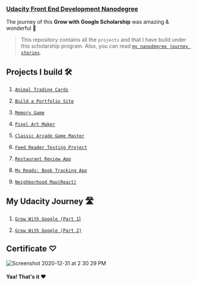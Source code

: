 ### **[Udacity Front End Development Nanodegree](https://www.udacity.com/course/front-end-web-developer-nanodegree--nd0011)**

The journey of this **Grow with Google Scholarship** was amazing & wonderful 🌸

> This repository contains all the `projects` and that I have build under this scholarship program. Also, you can read [`my nanodegree journey stories`](https://github.com/archanaserver/udacity-frontend-nanodegree-projects/blob/master/myStory.md).

## Projects I build 🛠

1. [`Animal Trading Cards`](https://github.com/archanaserver/udacity-frontend-nanodegree-projects/tree/master/Part%201:%20Web%20Foundations/Animal%20Trading%20Cards)

2. [`Build a Portfolio Site`](https://github.com/archanaserver/udacity-frontend-nanodegree-projects/tree/master/Part%201:%20Web%20Foundations/Build%20a%20Portfolio%20Site)

3. [`Memory Game`](https://github.com/archanaserver/udacity-frontend-nanodegree-projects/tree/master/Part%202:%20Web%20Programming%20with%20JavaScript/Memory%20Game)

4. [`Pixel Art Maker`](https://github.com/archanaserver/udacity-frontend-nanodegree-projects/tree/master/Part%202:%20Web%20Programming%20with%20JavaScript/Pixel%20Art%20Maker)

5. [`Classic Arcade Game Master`](https://github.com/archanaserver/udacity-frontend-nanodegree-projects/tree/master/Part%203:%20Exploring%20JS%20-%20Objects%2C%20Tools%20and%20Testing/Classic%20Arcade%20Game%20Clone)

6. [`Feed Reader Testing Project`](https://github.com/archanaserver/udacity-frontend-nanodegree-projects/tree/master/Part%203:%20Exploring%20JS%20-%20Objects%2C%20Tools%20and%20Testing/Feed%20Reader%20Testing)

7. [`Restaurant Review App`](https://github.com/archanaserver/udacity-frontend-nanodegree-projects/tree/master/Part%204:%20Front-End%20Applications/Restaurant%20Reviews%20App%E2%80%94Stage%201)

8. [`My Reads: Book Tracking App`](https://github.com/archanaserver/udacity-frontend-nanodegree-projects/tree/master/Part%205:%20Building%20with%20React/MyReads:%20A%20Book%20Tracking%20App)

9. [`Neighborhood Map(React)`](<https://github.com/archanaserver/udacity-frontend-nd-projects/tree/master/%235-building-with-react/neighborhood-map(react)-project7>)

## My Udacity Journey 🛣

1. [`Grow With Google (Part 1`)](https://medium.com/@archanaserver/grow-with-google-652c87dc5fce)

2. [`Grow With Google (Part 2)`](myStory.md)

## Certificate ♡

![Screenshot 2020-12-31 at 2 30 29 PM](https://user-images.githubusercontent.com/32739028/103403021-c3e84200-4b74-11eb-8f5c-28b77e66adee.png)


#### Yaa! That's it ♥️
